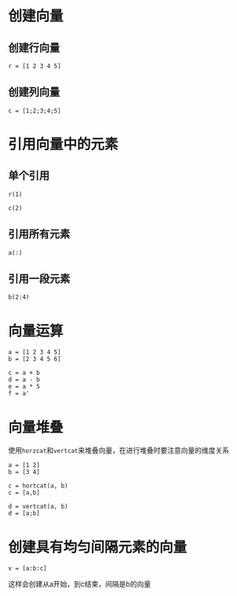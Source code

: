 # 创建向量

## 创建行向量

`r = [1 2 3 4 5]`

## 创建列向量

`c = [1;2;3;4;5]`

# 引用向量中的元素

## 单个引用

`r(1)`

`c(2)`

## 引用所有元素

`a(:)`

## 引用一段元素

`b(2:4)`

# 向量运算

```
a = [1 2 3 4 5]
b = [2 3 4 5 6]

c = a + b
d = a - b
e = a * 5
f = a'
```

# 向量堆叠

使用`horzcat`和`vertcat`来堆叠向量，在进行堆叠时要注意向量的维度关系

```
a = [1 2]
b = [3 4]

c = hortcat(a, b)
c = [a,b]

d = vertcat(a, b)
d = [a;b]
```

# 创建具有均匀间隔元素的向量

`v = [a:b:c]`

这样会创建从a开始，到c结束，间隔是b的向量
